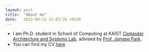 ```yaml
---
layout: post
title:  "About me"
date:   2022-09-13 21:03:36 +0530
---
```

- I am Ph.D. student in School of Computing at KAIST [Computer Architecture and Systems Lab][casys], advised by [Prof. Jongse Park][jspark]. 
- You can find my CV [here][resume]

[jspark]: https://jongse-park.github.io
[casys]: https://casyslab.kaist.ac.kr
[resume]: https://kimdaeun00.github.io/files/resume.pdf